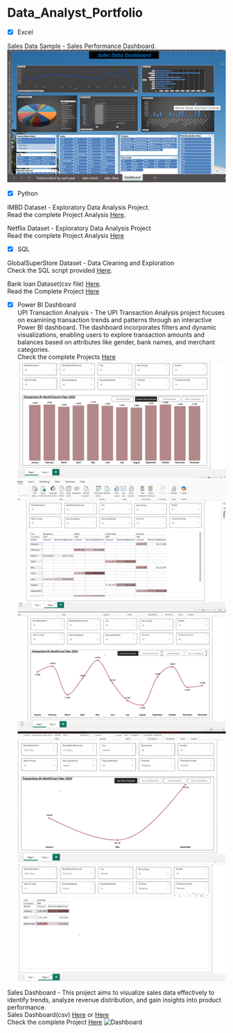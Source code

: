 # Data_Analyst_Portfolio

- [x] Excel

Sales Data Sample - Sales Performance Dashboard.  
![Dashboard](Images/Sales.png)

- [x] Python

IMBD Dataset - Exploratory Data Analysis Project.  
Read the complete Project Analysis [Here](imdb.ipynb).

Netflix Dataset - Exploratory Data Analysis Project  
Read the complete Project Analysis [Here](Netflix.ipynb)

- [x] SQL

GlobalSuperStore Dataset - Data Cleaning and Exploration  
Check the SQL script provided [Here](globalSuperStore.sql).

Bank loan Dataset(csv file) [Here](financial_loan.csv).  
Read the Complete Project [Here](Bank_Loan.sql)  

- [x] Power BI Dashboard  
UPI Transaction Analysis  - The UPI Transaction Analysis project focuses on examining transaction trends and patterns through an interactive Power BI dashboard. The dashboard incorporates filters and dynamic visualizations, enabling users to explore transaction amounts and balances based on attributes like gender, bank names, and merchant categories.   
Check the complete Projects [Here](UPI%20Transactions.pbix)
![Dashboard](Images/upi1.png)  
![Dashboard](Images/upi2.png)  
![Dashboard](Images/upi3.png)  
![Dashboard](Images/upi4.png)  
![Dashboard](Images/upi5.png)  

Sales Dashboard - This project aims to visualize sales data effectively to identify trends, analyze revenue distribution, and gain insights into product performance.  
Sales Dashboard(csv) [Here](Orders.csv) or [Here](Details.csv)  
Check the complete Project [Here](SalesDashboard.pbix) 
![Dashboard](Image/SalesDashboard.png) 



